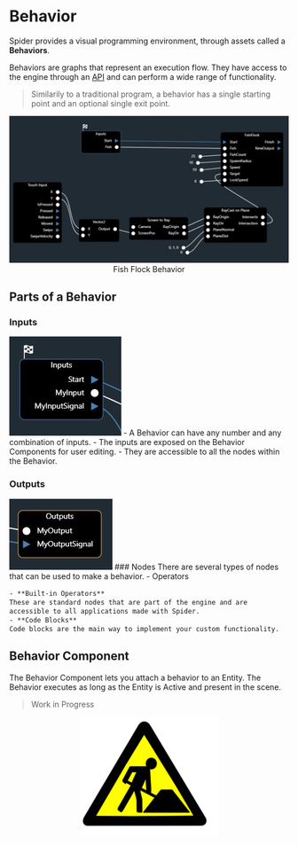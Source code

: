 # Behavior
Spider provides a visual programming environment, through assets called a **Behaviors**.

Behaviors are graphs that represent an execution flow. They have access to the engine through an [API](api.md) and can perform a wide range of functionality.
> Similarily to a traditional program, a behavior has a single starting point and an optional single exit point.

<img src="/docs/behavior/fish_behavior.jpg">
<center>Fish Flock Behavior</center>

## Parts of a Behavior
### Inputs
<img src="/docs/behavior/inputs.jpg">  
- A Behavior can have any number and any combination of inputs.
- The inputs are exposed on the Behavior Components for user editing. 
- They are accessible to all the nodes within the Behavior.

### Outputs
<img src="/docs/behavior/outputs.jpg">
### Nodes
There are several types of nodes that can be used to make a behavior.
- Operators

    - **Built-in Operators**  
    These are standard nodes that are part of the engine and are accessible to all applications made with Spider.
    - **Code Blocks**  
    Code blocks are the main way to implement your custom functionality.

<!-- - Converters -->

## Behavior Component
The Behavior Component lets you attach a behavior to an Entity.
The Behavior executes as long as the Entity is Active and present in the scene.

> Work in Progress
<center><img src="/docs/wip.svg" width="250px"></center>

<!-- ## Pin Types
* **Signal Pins**: transmit execution signals across the behavior graph.
* **Data Pins**: transmit data across the behavior graph.

## Node Types

### Converters
Converters are dedicated to data transformation and have no signal pins.

### Operators
Operators have at least a **Start** and **Finish** signal pins. In addition, the

### Code Blocks
Code blocks are the main way to implement your functionality.

### Nested Behaviors

## Data Types
### Object Declarations

## Debugging your Code*/
-->

